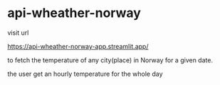 # api-wheather-norway

visit url

https://api-wheather-norway-app.streamlit.app/

to fetch the temperature of any city(place) in Norway for a given date.

the user get an hourly temperature for the whole day
